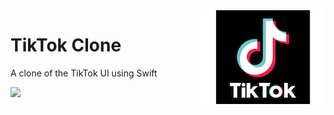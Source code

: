 <img align="right" src="https://github.com/marciovcampos/tiktok-clone/blob/master/docs/tiktok-logo.png"/>

TikTok Clone
=====================

A clone of the TikTok UI using Swift

<img src="https://github.com/marciovcampos/tiktok-clone/blob/master/docs/tiktok.gif"/>
